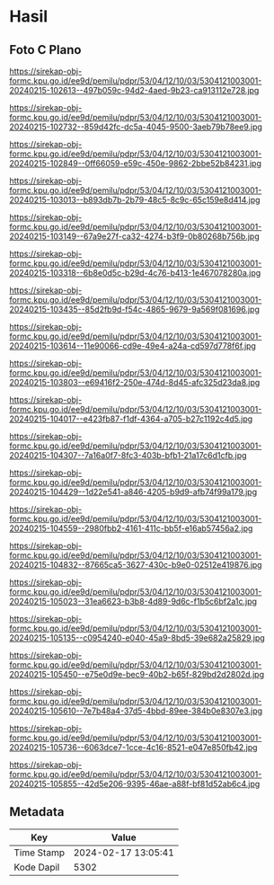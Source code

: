 # Hasil

## Foto C Plano

https://sirekap-obj-formc.kpu.go.id/ee9d/pemilu/pdpr/53/04/12/10/03/5304121003001-20240215-102613--497b059c-94d2-4aed-9b23-ca913112e728.jpg

https://sirekap-obj-formc.kpu.go.id/ee9d/pemilu/pdpr/53/04/12/10/03/5304121003001-20240215-102732--859d42fc-dc5a-4045-9500-3aeb79b78ee9.jpg

https://sirekap-obj-formc.kpu.go.id/ee9d/pemilu/pdpr/53/04/12/10/03/5304121003001-20240215-102849--0ff66059-e59c-450e-9862-2bbe52b84231.jpg

https://sirekap-obj-formc.kpu.go.id/ee9d/pemilu/pdpr/53/04/12/10/03/5304121003001-20240215-103013--b893db7b-2b79-48c5-8c9c-65c159e8d414.jpg

https://sirekap-obj-formc.kpu.go.id/ee9d/pemilu/pdpr/53/04/12/10/03/5304121003001-20240215-103149--67a9e27f-ca32-4274-b3f9-0b80268b756b.jpg

https://sirekap-obj-formc.kpu.go.id/ee9d/pemilu/pdpr/53/04/12/10/03/5304121003001-20240215-103318--6b8e0d5c-b29d-4c76-b413-1e467078280a.jpg

https://sirekap-obj-formc.kpu.go.id/ee9d/pemilu/pdpr/53/04/12/10/03/5304121003001-20240215-103435--85d2fb9d-f54c-4865-9679-9a569f081696.jpg

https://sirekap-obj-formc.kpu.go.id/ee9d/pemilu/pdpr/53/04/12/10/03/5304121003001-20240215-103614--11e90066-cd9e-49e4-a24a-cd597d778f6f.jpg

https://sirekap-obj-formc.kpu.go.id/ee9d/pemilu/pdpr/53/04/12/10/03/5304121003001-20240215-103803--e69416f2-250e-474d-8d45-afc325d23da8.jpg

https://sirekap-obj-formc.kpu.go.id/ee9d/pemilu/pdpr/53/04/12/10/03/5304121003001-20240215-104017--e423fb87-f1df-4364-a705-b27c1192c4d5.jpg

https://sirekap-obj-formc.kpu.go.id/ee9d/pemilu/pdpr/53/04/12/10/03/5304121003001-20240215-104307--7a16a0f7-8fc3-403b-bfb1-21a17c6d1cfb.jpg

https://sirekap-obj-formc.kpu.go.id/ee9d/pemilu/pdpr/53/04/12/10/03/5304121003001-20240215-104429--1d22e541-a846-4205-b9d9-afb74f99a179.jpg

https://sirekap-obj-formc.kpu.go.id/ee9d/pemilu/pdpr/53/04/12/10/03/5304121003001-20240215-104559--2980fbb2-4161-411c-bb5f-e16ab57456a2.jpg

https://sirekap-obj-formc.kpu.go.id/ee9d/pemilu/pdpr/53/04/12/10/03/5304121003001-20240215-104832--87665ca5-3627-430c-b9e0-02512e419876.jpg

https://sirekap-obj-formc.kpu.go.id/ee9d/pemilu/pdpr/53/04/12/10/03/5304121003001-20240215-105023--31ea6623-b3b8-4d89-9d6c-f1b5c6bf2a1c.jpg

https://sirekap-obj-formc.kpu.go.id/ee9d/pemilu/pdpr/53/04/12/10/03/5304121003001-20240215-105135--c0954240-e040-45a9-8bd5-39e682a25829.jpg

https://sirekap-obj-formc.kpu.go.id/ee9d/pemilu/pdpr/53/04/12/10/03/5304121003001-20240215-105450--e75e0d9e-bec9-40b2-b65f-829bd2d2802d.jpg

https://sirekap-obj-formc.kpu.go.id/ee9d/pemilu/pdpr/53/04/12/10/03/5304121003001-20240215-105610--7e7b48a4-37d5-4bbd-89ee-384b0e8307e3.jpg

https://sirekap-obj-formc.kpu.go.id/ee9d/pemilu/pdpr/53/04/12/10/03/5304121003001-20240215-105736--6063dce7-1cce-4c16-8521-e047e850fb42.jpg

https://sirekap-obj-formc.kpu.go.id/ee9d/pemilu/pdpr/53/04/12/10/03/5304121003001-20240215-105855--42d5e206-9395-46ae-a88f-bf81d52ab6c4.jpg


## Metadata

| Key        | Value               |
| ---------- | ------------------- |
| Time Stamp | 2024-02-17 13:05:41 |
| Kode Dapil | 5302                |



